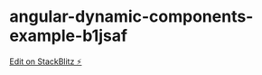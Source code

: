 # angular-dynamic-components-example-b1jsaf

[Edit on StackBlitz ⚡️](https://stackblitz.com/edit/angular-dynamic-components-example-b1jsaf)